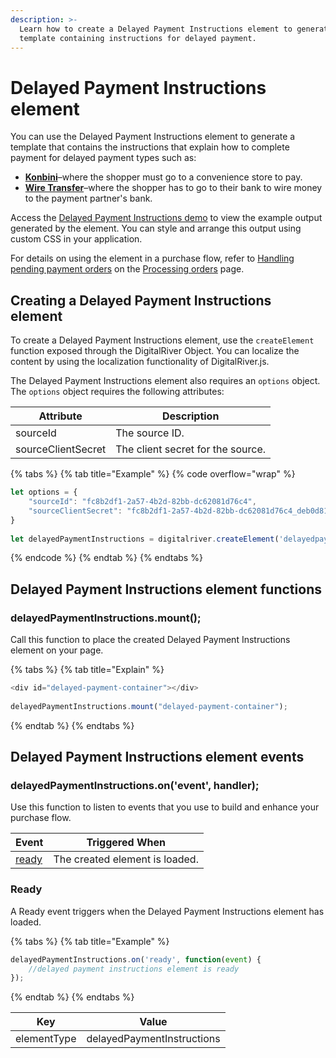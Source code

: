 ```yaml
---
description: >-
  Learn how to create a Delayed Payment Instructions element to generate a
  template containing instructions for delayed payment.
---
```


# Delayed Payment Instructions element

You can use the Delayed Payment Instructions element to generate a template that contains the instructions that explain how to complete payment for delayed payment types such as:

* [**Konbini**](../../../payments/payment-integrations-1/digitalriver.js/payment-methods/konbini.md)–where the shopper must go to a convenience store to pay.
* [**Wire Transfer**](../../../payments/payment-integrations-1/digitalriver.js/payment-methods/wire-transfer.md)–where the shopper has to go to their bank to wire money to the payment partner's bank.

Access the [Delayed Payment Instructions demo](https://tools.drapi.io/cm/delayed-payments/delayed-payment-instructions-builder) to view the example output generated by the element. You can style and arrange this output using custom CSS in your application.

For details on using the element in a purchase flow, refer to [Handling pending payment orders](../../../order-management/creating-and-updating-an-order.md#handling-pending-payment-orders) on the [Processing orders](../../../order-management/creating-and-updating-an-order.md) page.

## Creating a Delayed Payment Instructions element

To create a Delayed Payment Instructions element, use the `createElement` function exposed through the DigitalRiver Object. You can localize the content by using the localization functionality of DigitalRiver.js.

The Delayed Payment Instructions element also requires an `options` object. The `options` object requires the following attributes:

| Attribute          | Description                       |
| ------------------ | --------------------------------- |
| sourceId           | The source ID.                    |
| sourceClientSecret | The client secret for the source. |

{% tabs %}
{% tab title="Example" %}
{% code overflow="wrap" %}
```javascript
let options = {
    "sourceId": "fc8b2df1-2a57-4b2d-82bb-dc62081d76c4",
    "sourceClientSecret": "fc8b2df1-2a57-4b2d-82bb-dc62081d76c4_deb0d81e-0666-4189-a1c3-ed677b1a5b2a"
}
 
let delayedPaymentInstructions = digitalriver.createElement('delayedpaymentinstructions', options);
```
{% endcode %}
{% endtab %}
{% endtabs %}

## Delayed Payment Instructions element functions

### delayedPaymentInstructions.mount();

Call this function to place the created Delayed Payment Instructions element on your page.

{% tabs %}
{% tab title="Explain" %}
```javascript
<div id="delayed-payment-container"></div>
 
delayedPaymentInstructions.mount("delayed-payment-container");
```
{% endtab %}
{% endtabs %}

## Delayed Payment Instructions element events

### delayedPaymentInstructions.on('event', handler);

Use this function to listen to events that you use to build and enhance your purchase flow.

| Event                                                  | Triggered When                 |
| ------------------------------------------------------ | ------------------------------ |
| [ready](delayed-payment-instructions-element.md#ready) | The created element is loaded. |

### Ready

A Ready event triggers when the Delayed Payment Instructions element has loaded.

{% tabs %}
{% tab title="Example" %}
```javascript
delayedPaymentInstructions.on('ready', function(event) {
    //delayed payment instructions element is ready
});
```
{% endtab %}
{% endtabs %}

| Key         | Value                      |
| ----------- | -------------------------- |
| elementType | delayedPaymentInstructions |
